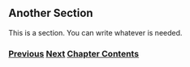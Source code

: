 ## Another Section

This is a section. You can write whatever is needed.


### [<ins>Previous</ins>](First%20Section.md) [<ins>Next</ins>](Last%20Section.md) [<ins>Chapter Contents</ins>](./99.%20Chapter%20Template.md)

